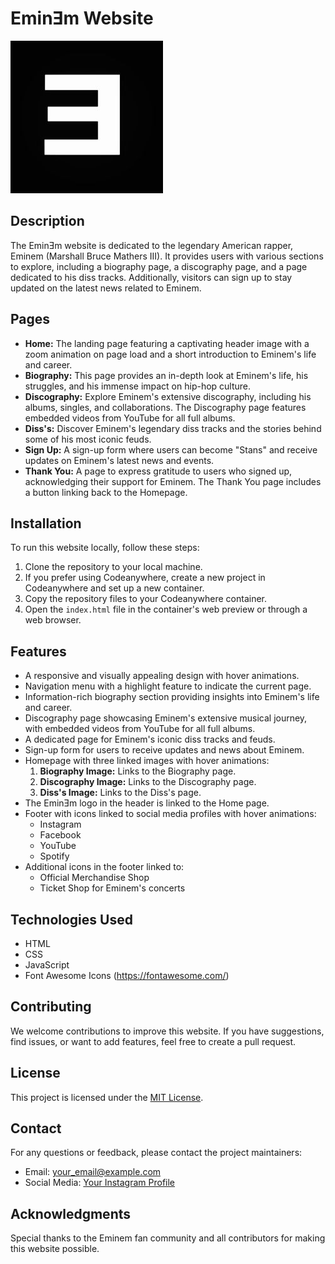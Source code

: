 # EminƎm Website

![EminƎm Logo](assets/images/favicon.jpg)

## Description

The EminƎm website is dedicated to the legendary American rapper, Eminem (Marshall Bruce Mathers III). It provides users with various sections to explore, including a biography page, a discography page, and a page dedicated to his diss tracks. Additionally, visitors can sign up to stay updated on the latest news related to Eminem.

## Pages

- **Home:** The landing page featuring a captivating header image with a zoom animation on page load and a short introduction to Eminem's life and career.
- **Biography:** This page provides an in-depth look at Eminem's life, his struggles, and his immense impact on hip-hop culture.
- **Discography:** Explore Eminem's extensive discography, including his albums, singles, and collaborations. The Discography page features embedded videos from YouTube for all full albums.
- **Diss's:** Discover Eminem's legendary diss tracks and the stories behind some of his most iconic feuds.
- **Sign Up:** A sign-up form where users can become "Stans" and receive updates on Eminem's latest news and events.
- **Thank You:** A page to express gratitude to users who signed up, acknowledging their support for Eminem. The Thank You page includes a button linking back to the Homepage.

## Installation

To run this website locally, follow these steps:

1. Clone the repository to your local machine.
2. If you prefer using Codeanywhere, create a new project in Codeanywhere and set up a new container.
3. Copy the repository files to your Codeanywhere container.
4. Open the `index.html` file in the container's web preview or through a web browser.

## Features

- A responsive and visually appealing design with hover animations.
- Navigation menu with a highlight feature to indicate the current page.
- Information-rich biography section providing insights into Eminem's life and career.
- Discography page showcasing Eminem's extensive musical journey, with embedded videos from YouTube for all full albums.
- A dedicated page for Eminem's iconic diss tracks and feuds.
- Sign-up form for users to receive updates and news about Eminem.
- Homepage with three linked images with hover animations:
  1. **Biography Image:** Links to the Biography page.
  2. **Discography Image:** Links to the Discography page.
  3. **Diss's Image:** Links to the Diss's page.
- The EminƎm logo in the header is linked to the Home page.
- Footer with icons linked to social media profiles with hover animations:
  - Instagram
  - Facebook
  - YouTube
  - Spotify
- Additional icons in the footer linked to:
  - Official Merchandise Shop
  - Ticket Shop for Eminem's concerts

## Technologies Used

- HTML
- CSS
- JavaScript
- Font Awesome Icons (<https://fontawesome.com/>)

## Contributing

We welcome contributions to improve this website. If you have suggestions, find issues, or want to add features, feel free to create a pull request.

## License

This project is licensed under the [MIT License](LICENSE).

## Contact

For any questions or feedback, please contact the project maintainers:

- Email: [your_email@example.com](mailto:your_email@example.com)
- Social Media: [Your Instagram Profile](https://www.instagram.com/your_instagram_profile/)

## Acknowledgments

Special thanks to the Eminem fan community and all contributors for making this website possible.
